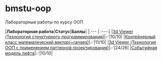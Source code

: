 # bmstu-oop
Лабораторные работы по курсу ООП

|**Лабораторная работа**|**Статус**|**Баллы**|
|:---               | :---:|
|[3d Viewer (Технология структурного программирования)](lab_01)|✅|10/10|
|[Контейнерный класс математический вектор(+ranges)](lab_02)|✅|11/10|
|[3d Viewer (Технология ООП с применением паттернов проектирования)](lab_03)|✅|24/26|
|[Событийная модель лифта](lab_04)|✅|10/10|
